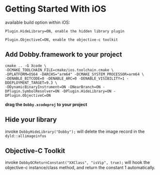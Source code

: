 # Getting Started With iOS

available build option within iOS:

```
Plugin.HideLibrary=ON, enable the hidden library plugin

Plugin.ObjectiveC=ON, enable the objective-c toolkit
```

## Add Dobby.framework to your project

```
cmake .. -G Xcode \
-DCMAKE_TOOLCHAIN_FILE=cmake/ios.toolchain.cmake \
-DPLATFORM=OS64 -DARCHS="arm64" -DCMAKE_SYSTEM_PROCESSOR=arm64 \
-DENABLE_BITCODE=0 -DENABLE_ARC=0 -DENABLE_VISIBILITY=1 -DDEPLOYMENT_TARGET=9.3 \
-DDynamicBinaryInstrument=ON -DNearBranch=ON -DPlugin.SymbolResolver=ON -DPlugin.HideLibrary=ON -DPlugin.ObjectiveC=ON

```

**drag the `Dobby.xcodeproj` to your project**

## Hide your library

invoke `DobbyHideLibrary("Dobby");` will delete the image record in the `dyld::allimageinfos`

## Objective-C Toolkit

invoke `DobbyOCReturnConstant("XXClass", "isVip", true);` will hook the objective-c instance/class method, and return the constant 1 automatically.
